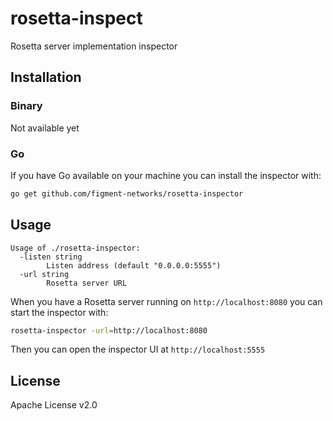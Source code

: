 # rosetta-inspect

Rosetta server implementation inspector

## Installation

### Binary

Not available yet

### Go

If you have Go available on your machine you can install the inspector with:

```bash
go get github.com/figment-networks/rosetta-inspector
```

## Usage

```
Usage of ./rosetta-inspector:
  -listen string
    	Listen address (default "0.0.0.0:5555")
  -url string
    	Rosetta server URL
```

When you have a Rosetta server running on `http://localhost:8080` you can start
the inspector with:

```bash
rosetta-inspector -url=http://localhost:8080
```

Then you can open the inspector UI at `http://localhost:5555`

## License

Apache License v2.0
